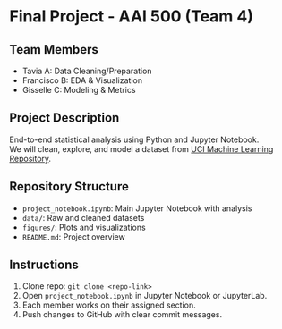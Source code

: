 # Final Project - AAI 500 (Team 4)

## Team Members
- Tavia A: Data Cleaning/Preparation
- Francisco B: EDA & Visualization
- Gisselle C: Modeling & Metrics

## Project Description
End-to-end statistical analysis using Python and Jupyter Notebook.  
We will clean, explore, and model a dataset from [UCI Machine Learning Repository](https://archive.ics.uci.edu/).

## Repository Structure
- `project_notebook.ipynb`: Main Jupyter Notebook with analysis
- `data/`: Raw and cleaned datasets
- `figures/`: Plots and visualizations
- `README.md`: Project overview

## Instructions
1. Clone repo: `git clone <repo-link>`
2. Open `project_notebook.ipynb` in Jupyter Notebook or JupyterLab.
3. Each member works on their assigned section.
4. Push changes to GitHub with clear commit messages.
